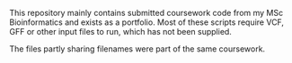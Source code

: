 This repository mainly contains submitted coursework code from my MSc Bioinformatics and exists as a portfolio. 
Most of these scripts require VCF, GFF or other input files to run, which has not been supplied.

The files partly sharing filenames were part of the same coursework.

